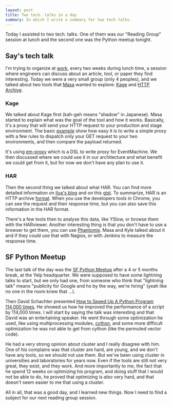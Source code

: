 ```yaml
---
layout: post
title: Two tech. talks in a day
summary: In which I write a summary for two tech talks.
---
```


Today I assisted to two tech. talks.  One of them was our "Reading Group" session at lunch and the second one was the Python meetup tonight.

## Say's tech talk

I'm trying to organize at [work](http://saymedia.com), every two weeks during lunch time, a session where engineers can discuss about an article, tool, or paper they find interesting.  Today we were a very small group (only 4 peoples), and we talked about two tools that [Masa](http://sekimura.typepad.com/blog/) wanted to explore: [Kage](https://github.com/cookpad/kage) and [HTTP Archive](http://www.igvita.com/2012/08/28/web-performance-power-tool-http-archive-har/).

### Kage

We talked about Kage first (kah-geh means "shadow" in Japanese).  Masa started to explain what was the goal of the tool and how it works.  Basically, it's a proxy that will send your HTTP request to your production and stage environment.  The basic [example](https://github.com/cookpad/kage/blob/master/examples/proxy.rb) show how easy it is to write a simple proxy with a few rules to dispatch only your GET request to your two environments, and then compare the payload returned.

It's using [em-proxy](https://github.com/igrigorik/em-proxy/) which is a DSL to write proxy for EventMachine.  We then discussed where we could use it in our architecture and what benefit we could get from it, but for now we don't have any plan to use it.

### HAR

Then the second thing we talked about what HAR.  You can find more detailed information on [Ilya's blog](http://www.igvita.com/2012/08/28/web-performance-power-tool-http-archive-har/) and on this [gist](https://gist.github.com/3500508).  To summarize, HAR is an HTTP archive [format](http://www.softwareishard.com/blog/har-12-spec/).  When you use the developers tools in Chrome, you can see the request and their response time, but you can also save this information in the HAR format.

There's a few tools then to analyse this data, like YSlow, or browse them with the HARviewer.  Another interesting thing is that you don't have to use a browser to get them, you can use [Phantomjs](http://phantomjs.org).  Masa and Kyle talked about it and if they could use that with Nagios, or with Jenkins to measure the response time.

## SF Python Meetup

The last talk of the day was the [SF Python Meetup](http://www.meetup.com/sfpython/) after a 4 or 5 months break, at the Yelp headquarter.  We were supposed to have some lightning talks to start, but we only had one, from someone who think that "lightning talk" means "publicity for Google and ho by the way, we're hiring" (yeah like no one in the room knew that ...).

Then David Schachter presented [How to Speed Up A Python Program 114,000 times](http://www.rtortell.com/SF_Python_Meetup_slides_public.pdf).  He showed us how he improved the performance of a script by 114,000 times.  I will start by saying the talk was interesting and that David was an entertaining speaker.  He went through some optimization he used, like using multiprocessing modules, [cython](http://cython.org), and some more difficult optimization he was not able to get from cython (like the permuted vector code).

He had a very strong opinion about cluster and I really disagree with him.  One of his complains was that cluster are hard, are young, and we don't have any tools, so we should not use them.  But we've been using cluster in universities and laboratories for years now.  Even if the tools are still not very great, they exist, and they work.  And more importantly to me, the fact that he spend 12 weeks on optimizing his program, and doing stuff that I would not be able to do, he proved that optimizing is *also* very hard, and that doesn't seem easier to me that using a cluster.

All in all, that was a good day, and I learned new things.  Now I need to find a subject for our next reading group session.

